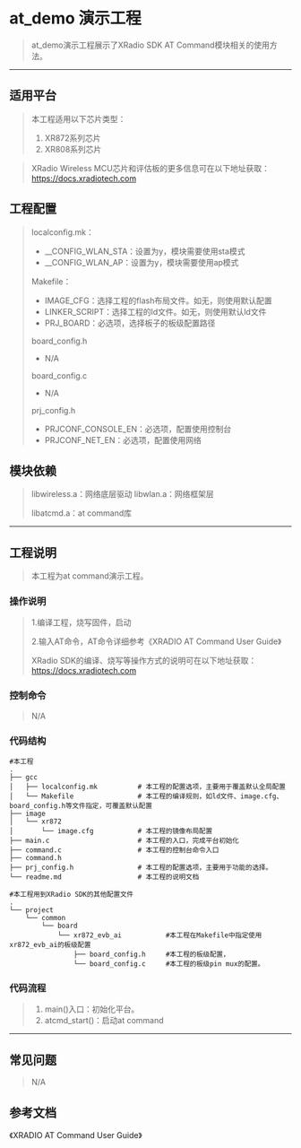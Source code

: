 # at_demo 演示工程

> at_demo演示工程展示了XRadio SDK AT Command模块相关的使用方法。

---

## 适用平台

> 本工程适用以下芯片类型：
>
> 1. XR872系列芯片
> 2. XR808系列芯片

> XRadio Wireless MCU芯片和评估板的更多信息可在以下地址获取：
> https://docs.xradiotech.com

## 工程配置

> localconfig.mk：
> * __CONFIG_WLAN_STA：设置为y，模块需要使用sta模式
> * __CONFIG_WLAN_AP：设置为y，模块需要使用ap模式
>
> Makefile：
> * IMAGE_CFG：选择工程的flash布局文件。如无，则使用默认配置
> * LINKER_SCRIPT：选择工程的ld文件。如无，则使用默认ld文件
> * PRJ_BOARD：必选项，选择板子的板级配置路径
>
> board_config.h
> * N/A
>
> board_config.c
> * N/A
>
> prj_config.h
>
> * PRJCONF_CONSOLE_EN：必选项，配置使用控制台
> * PRJCONF_NET_EN：必选项，配置使用网络

## 模块依赖

> libwireless.a：网络底层驱动
> libwlan.a：网络框架层
>
> libatcmd.a：at command库

---

## 工程说明

> 本工程为at command演示工程。

### 操作说明

> 1.编译工程，烧写固件，启动
>
> 2.输入AT命令，AT命令详细参考《XRADIO AT Command User Guide》
>
> XRadio SDK的编译、烧写等操作方式的说明可在以下地址获取：
> https://docs.xradiotech.com

### 控制命令

> N/A

### 代码结构
```
#本工程
.
├── gcc
│   ├── localconfig.mk          # 本工程的配置选项，主要用于覆盖默认全局配置
│   └── Makefile                # 本工程的编译规则，如ld文件、image.cfg、board_config.h等文件指定，可覆盖默认配置
├── image
│   └── xr872
│       └── image.cfg           # 本工程的镜像布局配置
├── main.c                      # 本工程的入口，完成平台初始化
├── command.c                   # 本工程的控制台命令入口
├── command.h
├── prj_config.h                # 本工程的配置选项，主要用于功能的选择。
└── readme.md                   # 本工程的说明文档

#本工程用到XRadio SDK的其他配置文件
.
└── project
    └── common
        └── board
            └── xr872_evb_ai           #本工程在Makefile中指定使用xr872_evb_ai的板级配置
                ├── board_config.h     #本工程的板级配置，
                └── board_config.c     #本工程的板级pin mux的配置。
```
### 代码流程

> 1. main()入口：初始化平台。
> 2. atcmd_start()：启动at command

---


## 常见问题

> N/A

## 参考文档

《XRADIO AT Command User Guide》